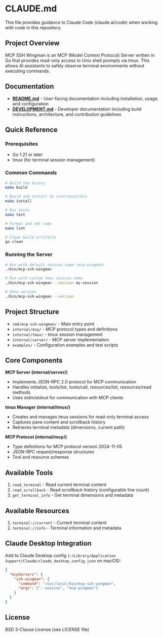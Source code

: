 # CLAUDE.md

This file provides guidance to Claude Code (claude.ai/code) when working with code in this repository.

## Project Overview

MCP SSH Wingman is an MCP (Model Context Protocol) Server written in Go that provides read-only access to Unix shell prompts via tmux. This allows AI assistants to safely observe terminal environments without executing commands.

## Documentation

- **[README.md](README.md)** - User-facing documentation including installation, usage, and configuration
- **[DEVELOPMENT.md](DEVELOPMENT.md)** - Developer documentation including build instructions, architecture, and contribution guidelines

## Quick Reference

### Prerequisites
- Go 1.21 or later
- tmux (for terminal session management)

### Common Commands
```bash
# Build the binary
make build

# Build and install to /usr/local/bin
make install

# Run tests
make test

# Format and vet code
make lint

# Clean build artifacts
go clean
```

### Running the Server
```bash
# Run with default session name (mcp-wingman)
./bin/mcp-ssh-wingman

# Run with custom tmux session name
./bin/mcp-ssh-wingman --session my-session

# Show version
./bin/mcp-ssh-wingman --version
```

## Project Structure

- `cmd/mcp-ssh-wingman/` - Main entry point
- `internal/mcp/` - MCP protocol types and definitions
- `internal/tmux/` - tmux session management
- `internal/server/` - MCP server implementation
- `examples/` - Configuration examples and test scripts

## Core Components

**MCP Server (internal/server/)**
- Implements JSON-RPC 2.0 protocol for MCP communication
- Handles initialize, tools/list, tools/call, resources/list, resources/read methods
- Uses stdin/stdout for communication with MCP clients

**tmux Manager (internal/tmux/)**
- Creates and manages tmux sessions for read-only terminal access
- Captures pane content and scrollback history
- Retrieves terminal metadata (dimensions, current path)

**MCP Protocol (internal/mcp/)**
- Type definitions for MCP protocol version 2024-11-05
- JSON-RPC request/response structures
- Tool and resource schemas

## Available Tools

1. `read_terminal` - Read current terminal content
2. `read_scrollback` - Read scrollback history (configurable line count)
3. `get_terminal_info` - Get terminal dimensions and metadata

## Available Resources

1. `terminal://current` - Current terminal content
2. `terminal://info` - Terminal information and metadata

## Claude Desktop Integration

Add to Claude Desktop config (`~/Library/Application Support/Claude/claude_desktop_config.json` on macOS):
```json
{
  "mcpServers": {
    "ssh-wingman": {
      "command": "/usr/local/bin/mcp-ssh-wingman",
      "args": ["--session", "mcp-wingman"]
    }
  }
}
```

## License

BSD 3-Clause License (see LICENSE file)
